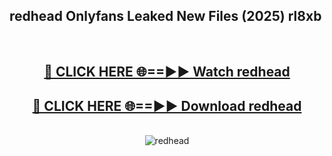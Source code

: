 <h2>redhead Onlyfans Leaked New Files (2025) rl8xb</h2>
<br>
<div align="center">
<h2><a href="https://mediafiles.top/redhead&ref=git" rel="nofollow">🔴 CLICK HERE 🌐==►► Watch redhead</a></h2>
<h2><a href="https://mediafiles.top/redhead&ref=git" rel="nofollow">🔴 CLICK HERE 🌐==►► Download redhead</a></h2>
<br>
<a href="https://mediafiles.top/redhead&ref=git" rel="nofollow" data-target="animated-image.originalLink"><img src="https://i.ibb.co.com/xMMVF88/686577567.gif" alt="redhead" style="max-width: 100%; display: inline-block;" data-target="animated-image.originalImage"></a>
</div>
<br>
<br>